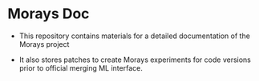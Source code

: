 # Morays Doc

- This repository contains materials for a detailed documentation of the Morays project 

- It also stores patches to create Morays experiments for code versions prior to official merging ML interface.
